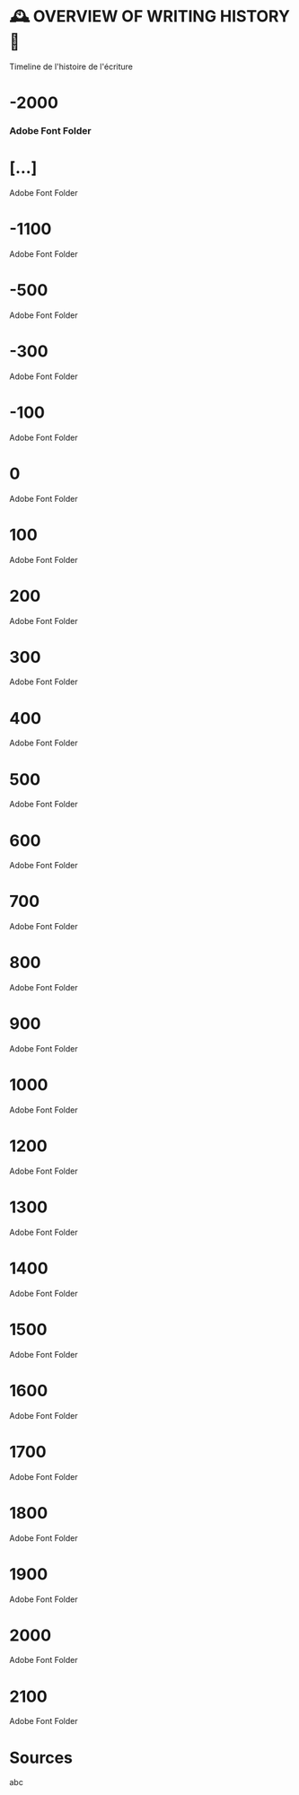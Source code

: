 # 🕰️ OVERVIEW OF WRITING HISTORY 👀
  Timeline de l'histoire de l'écriture
  
# -2000
  ### Adobe Font Folder
#
#
#
# […]
  Adobe Font Folder
# -1100
  Adobe Font Folder  
# -500
  Adobe Font Folder  
# -300
  Adobe Font Folder  
# -100
  Adobe Font Folder  
# 0
  Adobe Font Folder  
# 100
  Adobe Font Folder  
# 200
  Adobe Font Folder  
# 300
  Adobe Font Folder  
# 400
  Adobe Font Folder  
# 500
  Adobe Font Folder  
# 600
  Adobe Font Folder  
# 700
  Adobe Font Folder  
# 800
  Adobe Font Folder  
# 900
  Adobe Font Folder  
# 1000
  Adobe Font Folder  
# 1200
  Adobe Font Folder  
# 1300
  Adobe Font Folder
# 1400
  Adobe Font Folder
# 1500
  Adobe Font Folder
# 1600
  Adobe Font Folder
# 1700
  Adobe Font Folder
# 1800
  Adobe Font Folder
# 1900
  Adobe Font Folder
# 2000
  Adobe Font Folder
# 2100
  Adobe Font Folder


# Sources
  abc

